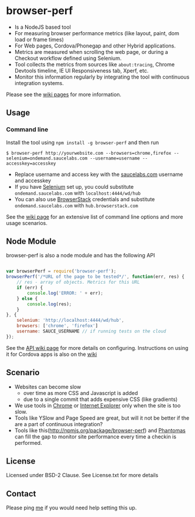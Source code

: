 # browser-perf

- Is a NodeJS based tool
- For measuring browser performance metrics (like layout, paint, dom load or frame times) 
- For Web pages, Cordova/Phonegap and other Hybrid applications. 
- Metrics are measured when scrolling the web page, or during a Checkout workflow defined using Selenium.  
- Tool collects the metrics from sources like `about:tracing`, Chrome Devtools timeline, IE UI Responsiveness tab, Xperf, etc. 
- Monitor this information regularly by integrating the tool with continuous integration systems. 

Please see the [wiki pages](https://github.com/axemclion/browser-perf/wiki/_pages) for more information. 

## Usage

### Command line

Install the tool using `npm install -g browser-perf` and then run 

```
$ browser-perf http://yourwebsite.com --browsers=chrome,firefox --selenium=ondemand.saucelabs.com --username=username --accesskey=accesskey
```

- Replace username and access key with the [saucelabs.com](http://saucelabs.com) username and accesskey
- If you have [Selenium](http://www.seleniumhq.org/download/) set up, you could substitute `ondemand.saucelabs.com` with `localhost:4444/wd/hub`
- You can also use [BrowserStack](http://browserstack.com) credentials and substitute `ondemand.saucelabs.com` with `hub.browserstack.com`

See the [wiki page](https://github.com/axemclion/browser-perf/wiki/Command-Line-Usage) for an extensive list of command line options and more usage scenarios.

## Node Module

browser-perf is also a node module and has the following API

```javascript

var browserPerf = require('browser-perf');
browserPerf('/*URL of the page to be tested*/', function(err, res) {
	// res - array of objects. Metrics for this URL
	if (err) {
		console.log('ERROR: ' + err);
	} else {
		console.log(res);
	}
}, {
	selenium: 'http://localhost:4444/wd/hub',
	browsers: ['chrome', 'firefox']
	username: SAUCE_USERNAME // if running tests on the cloud  
});

```
See the [API wiki page](https://github.com/axemclion/browser-perf/wiki/Node-Module---API) for more details on configuring. 
Instructions on using it for Cordova apps is also on the [wiki](https://github.com/axemclion/browser-perf/wiki/Setup#wiki-cordova-applications)

## Scenario
- Websites can become slow
  - over time as more CSS and Javascript is added
  - due to a single commit that adds expensive CSS (like gradients) 
- We use tools in [Chrome](https://developers.google.com/chrome-developer-tools/docs/timeline) or [Internet Explorer](http://msdn.microsoft.com/en-us/library/ie/dn255009%28v=vs.85%29.asp) only when the site is too slow. 
- Tools like YSlow and Page Speed are great, but will it not be better if the are a part of continuous integration?
- Tools like this(http://npmjs.org/package/browser-perf) and [Phantomas](https://github.com/macbre/phantomas) can fill the gap to monitor site performance every time a checkin is performed. 

## License
Licensed under BSD-2 Clause. See License.txt for more details 

## Contact
Please ping [me](http://twitter.com/nparashuram) if you would need help setting this up. 
